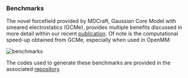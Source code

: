 
### Benchmarks
The novel forcefield provided by MDCraft, Gaussian Core Model with smeared electrostatics (GCMe), provides multiple benefits discussed in more detail within our recent [publication](https://doi.org/10.1021/acs.jctc.4c00603). Of note is the computational speed-up obtained from GCMe, especially when used in OpenMM:

![benchmarks](/assets/benchmarks.png)

The codes used to generate these benchmarks are provided in the associated [repository](https://github.com/bbye98/gcme).